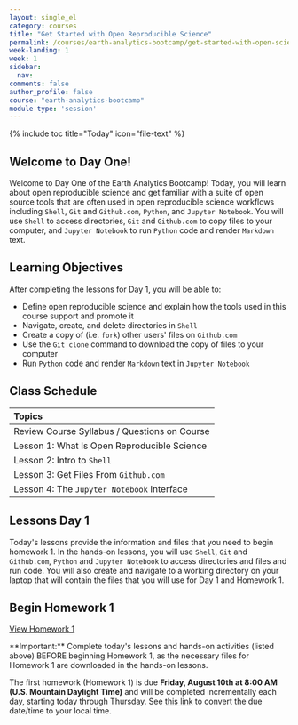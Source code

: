 ```yaml
---
layout: single_el
category: courses
title: "Get Started with Open Reproducible Science"
permalink: /courses/earth-analytics-bootcamp/get-started-with-open-science/
week-landing: 1
week: 1
sidebar:
  nav:
comments: false
author_profile: false
course: "earth-analytics-bootcamp"
module-type: 'session'
---
```

{% include toc title="Today" icon="file-text" %}

<div class="notice--info" markdown="1">

## <i class="fa fa-ship" aria-hidden="true"></i> Welcome to Day One!

Welcome to Day One of the Earth Analytics Bootcamp! Today, you will learn about open reproducible science and get familiar with a suite of open source tools that are often used in open reproducible science workflows including `Shell`, `Git` and `Github.com`, `Python`, and `Jupyter Notebook`. You will use `Shell` to access directories, `Git` and `Github.com` to copy files to your computer, and `Jupyter Notebook` to run `Python` code and render `Markdown` text.


## <i class="fa fa-graduation-cap" aria-hidden="true"></i> Learning Objectives

After completing the lessons for Day 1, you will be able to:

* Define open reproducible science and explain how the tools used in this course support and promote it
* Navigate, create, and delete directories in `Shell`
* Create a copy of (i.e. `fork`) other users' files on `Github.com` 
* Use the `Git clone` command to download the copy of files to your computer 
* Run `Python` code and render `Markdown` text in `Jupyter Notebook`

</div>


## <i class="fa fa-calendar-check-o" aria-hidden="true"></i> Class Schedule

| Topics |
|:----------------------------------------------------------|
| Review Course Syllabus / Questions on Course| 
| Lesson 1: What Is Open Reproducible Science               | 
| Lesson 2: Intro to `Shell`         |   
| Lesson 3: Get Files From `Github.com` |
| Lesson 4: The `Jupyter Notebook` Interface          |


## <i class="fa fa-pencil"></i> Lessons Day 1

Today's lessons provide the information and files that you need to begin homework 1. In the hands-on lessons, you will use `Shell`, `Git` and `Github.com`, `Python` and `Jupyter Notebook` to access directories and files and run code. You will also create and navigate to a working directory on your laptop that will contain the files that you will use for Day 1 and Homework 1.


## <i class="fa fa-pencil"></i>  Begin Homework 1

<a class="btn btn--info btn--x-large" href="{{ site.url }}/courses/earth-analytics-bootcamp/earth-analytics-bootcamp-homework-1/"> <i class="fa fa-info-circle"></i>
View Homework 1</a>

<div class="notice--success" markdown="1">
<i class="fa fa-star"></i> **Important:** Complete today's lessons and hands-on activities (listed above) BEFORE beginning Homework 1, as the necessary files for Homework 1 are downloaded in the hands-on lessons.
</div>

The first homework (Homework 1) is due **Friday, August 10th at 8:00 AM (U.S. Mountain Daylight Time)** and will be completed incrementally each day, starting today through Thursday. See <a href="https://www.timeanddate.com/worldclock/fixedtime.html?iso=20180810T08&p1=1243" target="_blank">this link</a>  to convert the due date/time to your local time.



